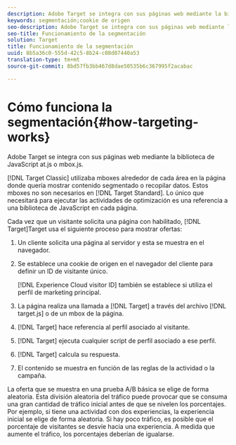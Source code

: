 ```yaml
---
description: Adobe Target se integra con sus páginas web mediante la biblioteca de JavaScript at.js o mbox.js.
keywords: segmentación;cookie de origen
seo-description: Adobe Target se integra con sus páginas web mediante la biblioteca de JavaScript at.js o mbox.js.
seo-title: Funcionamiento de la segmentación
solution: Target
title: Funcionamiento de la segmentación
uuid: 8b5a36c0-555d-42c5-8b24-c08d07440a53
translation-type: tm+mt
source-git-commit: 8bd57fb3bb467d8dae50535b6c367995f2acabac

---
```



# Cómo funciona la segmentación{#how-targeting-works}

Adobe Target se integra con sus páginas web mediante la biblioteca de JavaScript at.js o mbox.js.

[!DNL Target Classic] utilizaba mboxes alrededor de cada área en la página donde quería mostrar contenido segmentado o recopilar datos. Estos mboxes no son necesarios en [!DNL Target Standard]. Lo único que necesitará para ejecutar las actividades de optimización es una referencia a una biblioteca de JavaScript en cada página.

Cada vez que un visitante solicita una página con habilitado, [!DNL Target]Target usa el siguiente proceso para mostrar ofertas:

1. Un cliente solicita una página al servidor y esta se muestra en el navegador.
1. Se establece una cookie de origen en el navegador del cliente para definir un ID de visitante único.

   [!DNL Experience Cloud visitor ID] también se establece si utiliza el perfil de marketing principal.

1. La página realiza una llamada a [!DNL Target] a través del archivo [!DNL target.js] o de un mbox de la página.
1. [!DNL Target] hace referencia al perfil asociado al visitante.
1. [!DNL Target] ejecuta cualquier script de perfil asociado a ese perfil.
1. [!DNL Target] calcula su respuesta.
1. El contenido se muestra en función de las reglas de la actividad o la campaña.

La oferta que se muestra en una prueba A/B básica se elige de forma aleatoria. Esta división aleatoria del tráfico puede provocar que se consuma una gran cantidad de tráfico inicial antes de que se nivelen los porcentajes. Por ejemplo, si tiene una actividad con dos experiencias, la experiencia inicial se elige de forma aleatoria. Si hay poco tráfico, es posible que el porcentaje de visitantes se desvíe hacia una experiencia. A medida que aumente el tráfico, los porcentajes deberían de igualarse.

